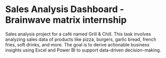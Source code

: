 # Sales Analysis Dashboard - Brainwave matrix internship
Sales analysis project for a café named Grill &amp; Chill. This task involves analyzing sales data of products like pizza, burgers, garlic bread, french fries, soft drinks, and more. The goal is to derive actionable business insights using Excel and Power BI to support data-driven decision-making.
